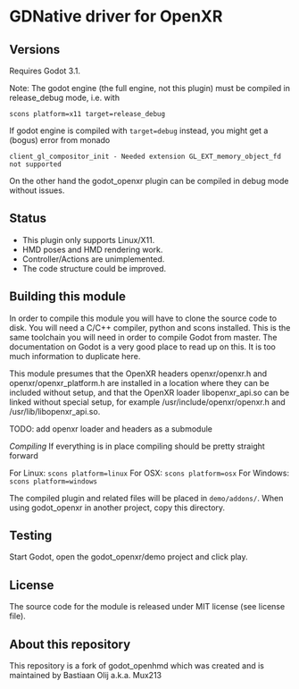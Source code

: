 # GDNative driver for OpenXR

Versions
--------

Requires Godot 3.1.

Note: The godot engine (the full engine, not this plugin) must be compiled in release_debug mode, i.e. with

    scons platform=x11 target=release_debug

If godot engine is compiled with `target=debug` instead, you might get a (bogus) error from monado

    client_gl_compositor_init - Needed extension GL_EXT_memory_object_fd not supported

On the other hand the godot_openxr plugin can be compiled in debug mode without issues.

Status
------

* This plugin only supports Linux/X11.
* HMD poses and HMD rendering work.
* Controller/Actions are unimplemented.
* The code structure could be improved.

Building this module
--------------------
In order to compile this module you will have to clone the source code to disk. You will need a C/C++ compiler, python and scons installed. This is the same toolchain you will need in order to compile Godot from master. The documentation on Godot is a very good place to read up on this. It is too much information to duplicate here.

This module presumes that the OpenXR headers openxr/openxr.h and openxr/openxr_platform.h are installed in a location where they can be included without setup, and that the OpenXR loader libopenxr_api.so can be linked without special setup, for example /usr/include/openxr/openxr.h and /usr/lib/libopenxr_api.so.

TODO: add openxr loader and headers as a submodule

*Compiling*
If everything is in place compiling should be pretty straight forward

For Linux: ```scons platform=linux```
For OSX: ```scons platform=osx```
For Windows: ```scons platform=windows```

The compiled plugin and related files will be placed in `demo/addons/`. When using godot_openxr in another project, copy this directory.

Testing
-------
Start Godot, open the godot_openxr/demo project and click play.

License
-------
The source code for the module is released under MIT license (see license file).

About this repository
---------------------
This repository is a fork of godot_openhmd which was created and is maintained by Bastiaan Olij a.k.a. Mux213
